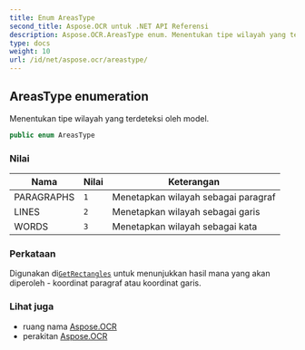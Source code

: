 ```yaml
---
title: Enum AreasType
second_title: Aspose.OCR untuk .NET API Referensi
description: Aspose.OCR.AreasType enum. Menentukan tipe wilayah yang terdeteksi oleh model.
type: docs
weight: 10
url: /id/net/aspose.ocr/areastype/
---
```

## AreasType enumeration

Menentukan tipe wilayah yang terdeteksi oleh model.

```csharp
public enum AreasType
```

### Nilai

| Nama | Nilai | Keterangan |
| --- | --- | --- |
| PARAGRAPHS | `1` | Menetapkan wilayah sebagai paragraf |
| LINES | `2` | Menetapkan wilayah sebagai garis |
| WORDS | `3` | Menetapkan wilayah sebagai kata |

### Perkataan

Digunakan di[`GetRectangles`](../asposeocr/getrectangles/) untuk menunjukkan hasil mana yang akan diperoleh - koordinat paragraf atau koordinat garis.

### Lihat juga

* ruang nama [Aspose.OCR](../../aspose.ocr/)
* perakitan [Aspose.OCR](../../)


